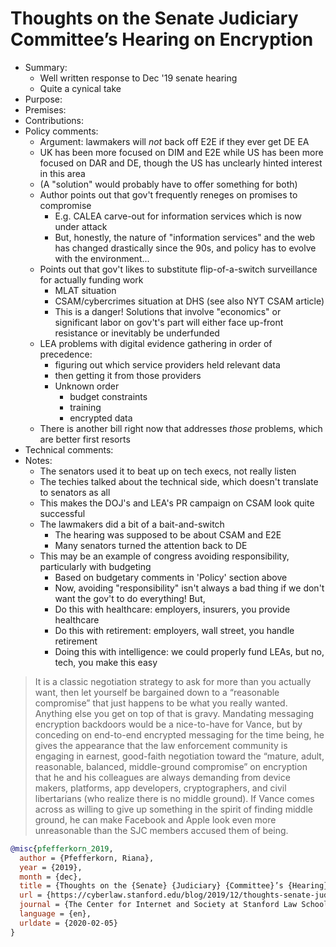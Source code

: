 # Thoughts on the Senate Judiciary Committee’s Hearing on Encryption

- Summary:
  - Well written response to Dec '19 senate hearing
  - Quite a cynical take
- Purpose:
- Premises:
- Contributions:
- Policy comments:
  - Argument: lawmakers will _not_ back off E2E if they ever get DE EA
  - UK has been more focused on DIM and E2E while US has been more focused on DAR and DE, though the
      US has unclearly hinted interest in this area
  - (A "solution" would probably have to offer something for both)
  - Author points out that gov't frequently reneges on promises to compromise
    - E.g. CALEA carve-out for information services which is now under attack
    - But, honestly, the nature of "information services" and the web has changed drastically since
        the 90s, and policy has to evolve with the environment...
  - Points out that gov't likes to substitute flip-of-a-switch surveillance for actually funding
      work
    - MLAT situation
    - CSAM/cybercrimes situation at DHS (see also NYT CSAM article)
    - This is a danger! Solutions that involve "economics" or significant labor on gov't's part will
        either face up-front resistance or inevitably be underfunded
  - LEA problems with digital evidence gathering in order of precedence:
    - figuring out which service providers held relevant data
    - then getting it from those providers
    - Unknown order
      - budget constraints
      - training
      - encrypted data
  - There is another bill right now that addresses _those_ problems, which are better first resorts
- Technical comments:
- Notes:
  - The senators used it to beat up on tech execs, not really listen
  - The techies talked about the technical side, which doesn't translate to senators as all
  - This makes the DOJ's and LEA's PR campaign on CSAM look quite successful
  - The lawmakers did a bit of a bait-and-switch
    - The hearing was supposed to be about CSAM and E2E
    - Many senators turned the attention back to DE
  - This may be an example of congress avoiding responsibility, particularly with budgeting
    - Based on budgetary comments in 'Policy' section above
    - Now, avoiding "responsibility" isn't always a bad thing if we don't want the gov't to do
        everything! But,
    - Do this with healthcare: employers, insurers, you provide healthcare
    - Do this with retirement: employers, wall street, you handle retirement
    - Doing this with intelligence: we could properly fund LEAs, but no, tech, you make this easy

>It is a classic negotiation strategy to ask for more than you actually want, then let yourself be
bargained down to a “reasonable compromise” that just happens to be what you really wanted. Anything
else you get on top of that is gravy. Mandating messaging encryption backdoors would be a
nice-to-have for Vance, but by conceding on end-to-end encrypted messaging for the time being, he
gives the appearance that the law enforcement community is engaging in earnest, good-faith
negotiation toward the “mature, adult, reasonable, balanced, middle-ground compromise” on encryption
that he and his colleagues are always demanding from device makers, platforms, app developers,
cryptographers, and civil libertarians (who realize there is no middle ground). If Vance comes
across as willing to give up something in the spirit of finding middle ground, he can make Facebook
and Apple look even more unreasonable than the SJC members accused them of being.

```bib
@misc{pfefferkorn_2019,
  author = {Pfefferkorn, Riana},
  year = {2019},
  month = {dec},
  title = {Thoughts on the {Senate} {Judiciary} {Committee}’s {Hearing} on {Encryption}},
  url = {https://cyberlaw.stanford.edu/blog/2019/12/thoughts-senate-judiciary-committee%E2%80%99s-hearing-encryption},
  journal = {The Center for Internet and Society at Stanford Law School},
  language = {en},
  urldate = {2020-02-05}
}
```
